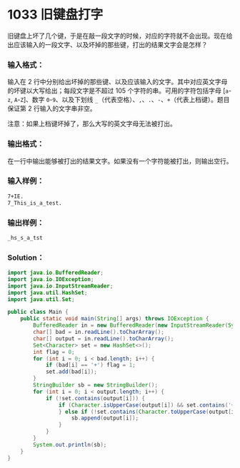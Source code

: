 # 1033 旧键盘打字

旧键盘上坏了几个键，于是在敲一段文字的时候，对应的字符就不会出现。现在给出应该输入的一段文字、以及坏掉的那些键，打出的结果文字会是怎样？

### 输入格式：

输入在 2 行中分别给出坏掉的那些键、以及应该输入的文字。其中对应英文字母的坏键以大写给出；每段文字是不超过 105 个字符的串。可用的字符包括字母 [`a`-`z`, `A`-`Z`]、数字 `0`-`9`、以及下划线 `_`（代表空格）、`,`、`.`、`-`、`+`（代表上档键）。题目保证第 2 行输入的文字串非空。

注意：如果上档键坏掉了，那么大写的英文字母无法被打出。

### 输出格式：

在一行中输出能够被打出的结果文字。如果没有一个字符能被打出，则输出空行。

### 输入样例：

```tex
7+IE.
7_This_is_a_test.
```

### 输出样例：

```tex
_hs_s_a_tst
```

### Solution：

```java
import java.io.BufferedReader;
import java.io.IOException;
import java.io.InputStreamReader;
import java.util.HashSet;
import java.util.Set;

public class Main {
    public static void main(String[] args) throws IOException {
        BufferedReader in = new BufferedReader(new InputStreamReader(System.in));
        char[] bad = in.readLine().toCharArray();
        char[] output = in.readLine().toCharArray();
        Set<Character> set = new HashSet<>();
        int flag = 0;
        for (int i = 0; i < bad.length; i++) {
            if (bad[i] == '+') flag = 1;
            set.add(bad[i]);
        }
        StringBuilder sb = new StringBuilder();
        for (int i = 0; i < output.length; i++) {
            if (!set.contains(output[i])) {
                if (Character.isUpperCase(output[i]) && set.contains('+')) {
                } else if (!set.contains(Character.toUpperCase(output[i]))) {
                    sb.append(output[i]);
                }
            }
        }
        System.out.println(sb);
    }
}
```
